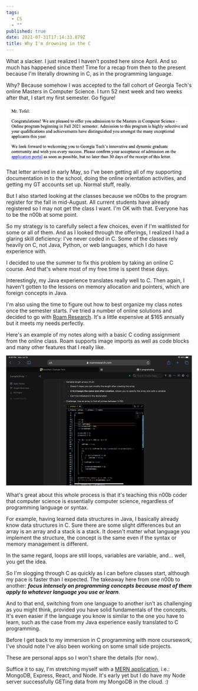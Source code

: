 ```yaml
---
tags:
  - CS
  - ""
published: true
date: 2021-07-31T17:14:33.879Z
title: Why I'm drowning in the C
---
```

What a slacker. I just realized I haven't posted here since April. And so much has happened since then! Time for a recap from then to the present because I'm literally drowning in C, as in the programming language.

Why? Because somehow I was accepted to the fall cohort of Georgia Tech's online Masters in Computer Science. I turn 52 next week and two weeks after that, I start my first semester. Go figure!

![Georgia Tech acceptance](../src/images/gatech-acceptance.png)

That letter arrived in early May, so I've been getting all of my supporting documentation in to the school, doing the online orientation activities, and getting my GT accounts set up. Normal stuff, really.

But I also started looking at the classes because we n00bs to the program register for the fall in mid-August. All current students have already registered so I may not get the class I want. I'm OK with that. Everyone has to be the n00b at some point.

So my strategy is to carefully select a few choices, even if I'm waitlisted for some or all of them. And as I looked through the offerings, I realized I had a glaring skill deficiency: I've never coded in C. Some of the classes rely heavily on C, not Java, Python, or web languages, which I do have experience with.

I decided to use the summer to fix this problem by taking an online C course. And that's where most of my free time is spent these days. 

Interestingly, my Java experience translates really well to C. Then again, I haven't gotten to the lessons on memory allocation and pointers, which are foreign concepts in Java. 

I'm also using the time to figure out how to best organize my class notes once the semester starts. I've tried a number of online solutions and decided to go with [Roam Research](https://www.roamresearch.com). It's a little expensive at $165 annually but it meets my needs perfectly. 

Here's an example of my notes along with a basic C coding assignment from the online class. Roam supports image imports as well as code blocks and many other features that I really like.

![Roam Research](../src/images/roam-research.png)

What's great about this whole process is that it's teaching this n00b coder that computer science is essentially computer science, regardless of programming language or syntax.

For example, having learned data structures in Java, I basically already know data structures in C. Sure there are some slight differences but an array is an array and a stack is a stack. It doesn't matter what language you implement the structure, the concept is the same even if the syntax or memory management is different.

In the same regard, loops are still loops, variables are variable, and... well, you get the idea.

So I'm slogging through C as quickly as I can before classes start, although my pace is faster than I expected. The takeaway here from one n00b to another: ***focus intensely on programming concepts because most of them apply to whatever language you use or learn***. 

And to that end, switching from one language to another isn't as challenging as you might think, provided you have solid fundamentals of the concepts. It's even easier if the language you know is similar to the one you have to learn, such as the case from my Java experience easily translated to C programming.

Before I get back to my immersion in C programming with more coursework, I've should note I've also been working on some small side projects. 

These are personal apps so I won't share the details (for now). 

Suffice it to say, I'm stretching myself with a [MERN application](https://www.mongodb.com/mern-stack), i.e.: MongoDB, Express, React, and Node. It's early yet but I do have my Node server successfully GETing data from my MongoDB in the cloud. :)